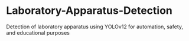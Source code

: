 # Laboratory-Apparatus-Detection
Detection of laboratory apparatus using YOLOv12 for automation, safety, and educational purposes
